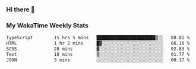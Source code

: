 ### Hi there 👋

<!--
**royschrauwen/royschrauwen** is a ✨ _special_ ✨ repository because its `README.md` (this file) appears on your GitHub profile.

Here are some ideas to get you started:

- 🔭 I’m currently working on ...
- 🌱 I’m currently learning ...
- 👯 I’m looking to collaborate on ...
- 🤔 I’m looking for help with ...
- 💬 Ask me about ...
- 📫 How to reach me: ...
- 😄 Pronouns: ...
- ⚡ Fun fact: ...
-->


### My WakaTime Weekly Stats
<!--START_SECTION:waka-->

```txt
TypeScript        15 hrs 5 mins   ██████████████████████▒░░   88.81 %
HTML              1 hr 2 mins     █▓░░░░░░░░░░░░░░░░░░░░░░░   06.16 %
SCSS              28 mins         ▓░░░░░░░░░░░░░░░░░░░░░░░░   02.83 %
Text              18 mins         ▒░░░░░░░░░░░░░░░░░░░░░░░░   01.77 %
JSON              3 mins          ░░░░░░░░░░░░░░░░░░░░░░░░░   00.37 %
```

<!--END_SECTION:waka-->
